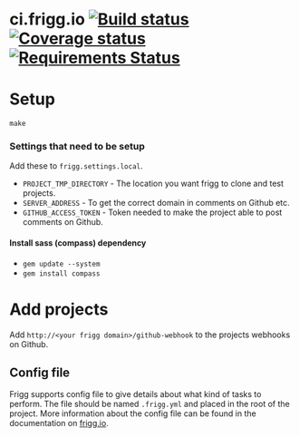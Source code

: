 # ci.frigg.io [![Build status](https://ci.frigg.io/badges/frigg/frigg/)](https://ci.frigg.io/frigg/frigg/last/) [![Coverage status](https://ci.frigg.io/badges/coverage/frigg/frigg/)](https://ci.frigg.io/frigg/frigg/last/) [![Requirements Status](https://requires.io/github/frigg/frigg/requirements.svg?branch=master)](https://requires.io/github/frigg/frigg/requirements/?branch=master)

# Setup
```
make
```

### Settings that need to be setup
Add these to `frigg.settings.local`.

* `PROJECT_TMP_DIRECTORY` - The location you want frigg to clone and test projects.
* `SERVER_ADDRESS` - To get the correct domain in comments on Github etc.
* `GITHUB_ACCESS_TOKEN` - Token needed to make the project able to post comments on Github.

#### Install sass (compass) dependency
* `gem update --system`
* `gem install compass`

# Add projects
Add `http://<your frigg domain>/github-webhook` to the projects webhooks on Github.

## Config file
Frigg supports config file to give details about what kind of tasks to perform. The file
should be named `.frigg.yml` and placed in the root of the project. More information about
the config file can be found in the documentation on [frigg.io](https://frigg.io/).
